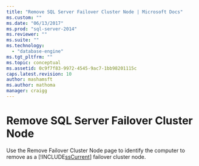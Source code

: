 ```yaml
---
title: "Remove SQL Server Failover Cluster Node | Microsoft Docs"
ms.custom: ""
ms.date: "06/13/2017"
ms.prod: "sql-server-2014"
ms.reviewer: ""
ms.suite: ""
ms.technology: 
  - "database-engine"
ms.tgt_pltfrm: ""
ms.topic: conceptual
ms.assetid: 0c9f7f83-9972-4545-9ac7-1bb98201115c
caps.latest.revision: 10
author: mashamsft
ms.author: mathoma
manager: craigg
---
```

# Remove SQL Server Failover Cluster Node
  Use the Remove Failover Cluster Node page to identify the computer to remove as a [!INCLUDE[ssCurrent](../../includes/sscurrent-md.md)] failover cluster node.  
  
  
